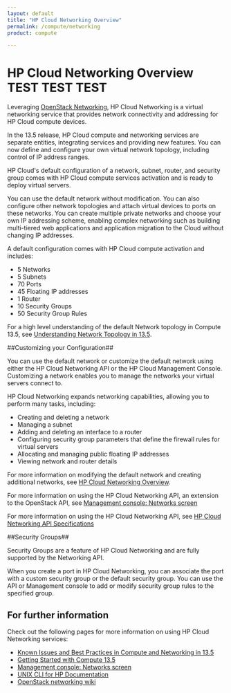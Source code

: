 ```yaml
---
layout: default
title: "HP Cloud Networking Overview"
permalink: /compute/networking
product: compute

---
```

# HP Cloud Networking Overview TEST TEST TEST #

<!-- <iframe src="http://player.vimeo.com/video/33922384?title=0&amp;byline=0&amp;portrait=0" width="580" height="420" frameborder="0"> </iframe> -->

Leveraging [OpenStack Networking](http://www.openstack.org/software/openstack-networking/), HP Cloud Networking is a virtual networking service that provides network connectivity and addressing for HP Cloud compute devices. 

In the 13.5 release, HP Cloud compute and networking services are separate entities, integrating services and providing new features. You can now define and configure your own virtual network topology, including control of IP address ranges.

HP Cloud's default configuration of a network, subnet, router, and security group comes with HP Cloud compute services activation and is ready to deploy virtual servers.

You can use the default network without modification. You can also configure other network topologies and attach virtual devices to ports on these networks. You can create multiple private networks and choose your own IP addressing scheme, enabling complex networking such as building multi-tiered web applications and application migration to the Cloud without changing IP addresses.

A default configuration comes with HP Cloud compute activation and includes:

- 5 Networks
- 5 Subnets
- 70 Ports
- 45 Floating IP addresses
- 1 Router
- 10 Security Groups
- 50 Security Group Rules

For a high level understanding of the default Network topology in Compute 13.5, see [Understanding Network Topology in 13.5](https://community.hpcloud.com/article/understanding-network-topology-135). 

##Customizing your Configuration##

You can use the default network or customize the default network using either the HP Cloud Networking API or the HP Cloud Management Console. Customizing a network enables you to manage the networks your virtual servers connect to.

HP Cloud Networking expands networking capabilities, allowing you to perform many tasks, including:

- Creating and deleting a network
- Managing a subnet
- Adding and deleting an interface to a router
- Configuring security group parameters that define the firewall rules for virtual servers
- Allocating and managing public floating IP addresses
- Viewing network and router details

For more information on modifying the default network and creating additional networks, see [HP Cloud Networking Overview](https://docs.hpcloud.com/compute/network-guide/).

For more information on using the HP Cloud Networking API, an extension to the OpenStack API, see [Management console: Networks screen](http://docs.hpcloud.com/mc/compute/networks/)
 
For more information on using the HP Cloud Networking API, see [HP Cloud Networking API Specifications](https://docs.hpcloud.com/api/v13/networking)

##Security Groups##

Security Groups are a feature of HP Cloud Networking and are fully supported by the Networking API. 

When you create a port in HP Cloud Networking, you can associate the port with a custom security group or the default security group. You can use the API or Management console to add or modify security group rules to the specified group.

## For further information

Check out the following pages for more information on using HP Cloud Networking services:

- [Known Issues and Best Practices in Compute and Networking in 13.5](https://community.hpcloud.com/article/known-issues-and-best-practices-compute-and-networking-135)
- [Getting Started with Compute 13.5](https://community.hpcloud.com/article/getting-started-compute-135)
- [Management console: Networks screen](http://docs.hpcloud.com/mc/compute/networks/)
- [UNIX CLI for HP Documentation](http://docs.hpcloud.com/cli/unix)
- [OpenStack networking wiki](https://wiki.openstack.org/wiki/Quantum)